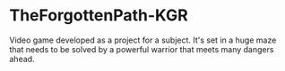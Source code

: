 # TheForgottenPath-KGR

Video game developed as a project for a subject. It's set in a huge maze that needs to be solved by a powerful warrior that meets many dangers ahead.
